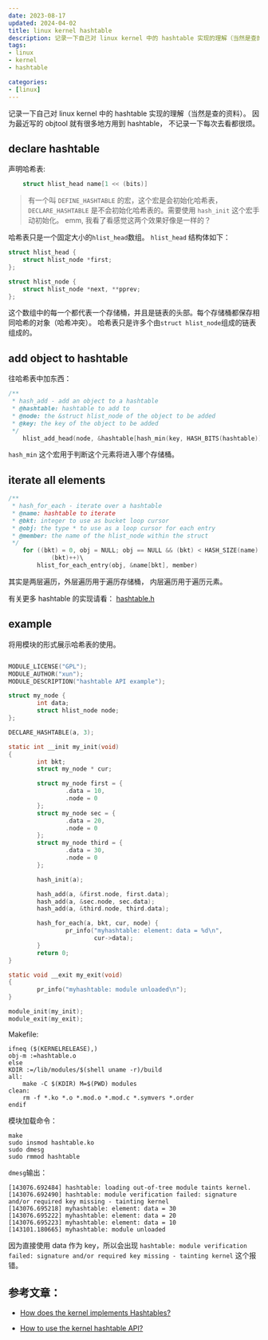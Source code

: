 ```yaml
---
date: 2023-08-17
updated: 2024-04-02
title: linux kernel hashtable
description: 记录一下自己对 linux kernel 中的 hashtable 实现的理解（当然是查的资料）。因为最近写的 objtool 就有很多地方用到 hashtable，不记录一下每次去看都很烦。
tags:
- linux
- kernel
- hashtable

categories:
- [linux]
---
```


记录一下自己对 linux kernel 中的 hashtable 实现的理解（当然是查的资料）。
因为最近写的 objtool 就有很多地方用到 hashtable，
不记录一下每次去看都很烦。

## declare hashtable

声明哈希表:

```c
	struct hlist_head name[1 << (bits)]
```

> 有一个叫 `DEFINE_HASHTABLE` 的宏，这个宏是会初始化哈希表，
> `DECLARE_HASHTABLE` 是不会初始化哈希表的。需要使用 `hash_init` 这个宏手动初始化。
> emm, 我看了看感觉这两个效果好像是一样的？

哈希表只是一个固定大小的`hlist_head`数组。
`hlist_head` 结构体如下：

```c
struct hlist_head {
	struct hlist_node *first;
};

struct hlist_node {
	struct hlist_node *next, **pprev;
};
```

这个数组中的每一个都代表一个存储桶，并且是链表的头部。每个存储桶都保存相同哈希的对象（哈希冲突）。
哈希表只是许多个由`struct hlist_node`组成的链表组成的。

## add object to hashtable

往哈希表中加东西：

```c
/**
 * hash_add - add an object to a hashtable
 * @hashtable: hashtable to add to
 * @node: the &struct hlist_node of the object to be added
 * @key: the key of the object to be added
 */
	hlist_add_head(node, &hashtable[hash_min(key, HASH_BITS(hashtable))])
```

`hash_min` 这个宏用于判断这个元素将进入哪个存储桶。

## iterate all elements

```c
/**
 * hash_for_each - iterate over a hashtable
 * @name: hashtable to iterate
 * @bkt: integer to use as bucket loop cursor
 * @obj: the type * to use as a loop cursor for each entry
 * @member: the name of the hlist_node within the struct
 */
	for ((bkt) = 0, obj = NULL; obj == NULL && (bkt) < HASH_SIZE(name);\
			(bkt)++)\
		hlist_for_each_entry(obj, &name[bkt], member)
```

其实是两层遍历，外层遍历用于遍历存储桶，
内层遍历用于遍历元素。

有关更多 hashtable 的实现请看：
[hashtable.h](https://elixir.bootlin.com/linux/v6.4.10/source/include/linux/hashtable.h)

## example

将用模块的形式展示哈希表的使用。

```c

MODULE_LICENSE("GPL");
MODULE_AUTHOR("xun");
MODULE_DESCRIPTION("hashtable API example");

struct my_node {
        int data;
        struct hlist_node node;
};

DECLARE_HASHTABLE(a, 3);

static int __init my_init(void)
{
        int bkt;
        struct my_node * cur;

        struct my_node first = {
                .data = 10,
                .node = 0
        };
        struct my_node sec = {
                .data = 20,
                .node = 0
        };
        struct my_node third = {
                .data = 30,
                .node = 0
        };

        hash_init(a);

        hash_add(a, &first.node, first.data);
        hash_add(a, &sec.node, sec.data);
        hash_add(a, &third.node, third.data);

        hash_for_each(a, bkt, cur, node) {
                pr_info("myhashtable: element: data = %d\n",
                        cur->data);
        }
        return 0;
}

static void __exit my_exit(void)
{
        pr_info("myhashtable: module unloaded\n");
}

module_init(my_init);
module_exit(my_exit);
```

Makefile:

```
ifneq ($(KERNELRELEASE),)
obj-m :=hashtable.o
else
KDIR :=/lib/modules/$(shell uname -r)/build
all:
	make -C $(KDIR) M=$(PWD) modules
clean:
	rm -f *.ko *.o *.mod.o *.mod.c *.symvers *.order
endif
```

模块加载命令：

```
make
sudo insmod hashtable.ko
sudo dmesg
sudo rmmod hashtable
```

`dmesg`输出：

```
[143076.692484] hashtable: loading out-of-tree module taints kernel.
[143076.692490] hashtable: module verification failed: signature and/or required key missing - tainting kernel
[143076.695218] myhashtable: element: data = 30
[143076.695222] myhashtable: element: data = 20
[143076.695223] myhashtable: element: data = 10
[143101.180665] myhashtable: module unloaded
```

因为直接使用 data 作为 key，所以会出现
`hashtable: module verification failed: signature and/or required key missing - tainting kernel`
这个报错。

## 参考文章：

- [How does the kernel implements Hashtables?](https://kernelnewbies.org/FAQ/Hashtables)

- [How to use the kernel hashtable API?](https://stackoverflow.com/questions/60870788/how-to-use-the-kernel-hashtable-api)
